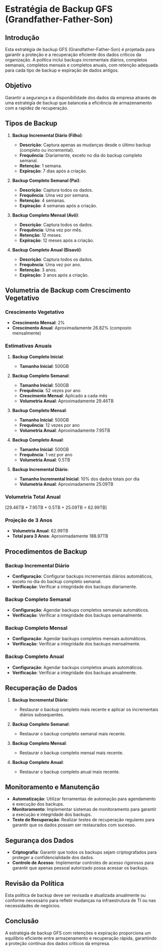 # Estratégia de Backup GFS (Grandfather-Father-Son)

## Introdução

Esta estratégia de backup GFS (Grandfather-Father-Son) é projetada para garantir a proteção e a recuperação eficiente dos dados críticos da organização. A política inclui backups incrementais diários, completos semanais, completos mensais e completos anuais, com retenção adequada para cada tipo de backup e expiração de dados antigos.

## Objetivo

Garantir a segurança e a disponibilidade dos dados da empresa através de uma estratégia de backup que balanceia a eficiência de armazenamento com a rapidez de recuperação.

## Tipos de Backup

1. **Backup Incremental Diário (Filho)**:
   - **Descrição**: Captura apenas as mudanças desde o último backup (completo ou incremental).
   - **Frequência**: Diariamente, exceto no dia do backup completo semanal.
   - **Retenção**: 1 semana.
   - **Expiração**: 7 dias após a criação.

2. **Backup Completo Semanal (Pai)**:
   - **Descrição**: Captura todos os dados.
   - **Frequência**: Uma vez por semana.
   - **Retenção**: 4 semanas.
   - **Expiração**: 4 semanas após a criação.

3. **Backup Completo Mensal (Avô)**:
   - **Descrição**: Captura todos os dados.
   - **Frequência**: Uma vez por mês.
   - **Retenção**: 12 meses.
   - **Expiração**: 12 meses após a criação.

4. **Backup Completo Anual (Bisavô)**:
   - **Descrição**: Captura todos os dados.
   - **Frequência**: Uma vez por ano.
   - **Retenção**: 3 anos.
   - **Expiração**: 3 anos após a criação.

## Volumetria de Backup com Crescimento Vegetativo

### Crescimento Vegetativo

- **Crescimento Mensal**: 2%
- **Crescimento Anual**: Aproximadamente 26.82% (composto mensalmente)

### Estimativas Anuais

1. **Backup Completo Inicial**: 
   - **Tamanho Inicial**: 500GB

2. **Backup Completo Semanal**:
   - **Tamanho Inicial**: 500GB
   - **Frequência**: 52 vezes por ano
   - **Crescimento Mensal**: Aplicado a cada mês
   - **Volumetria Anual**: Aproximadamente 29.46TB

3. **Backup Completo Mensal**:
   - **Tamanho Inicial**: 500GB
   - **Frequência**: 12 vezes por ano
   - **Volumetria Anual**: Aproximadamente 7.95TB

4. **Backup Completo Anual**:
   - **Tamanho Inicial**: 500GB
   - **Frequência**: 1 vez por ano
   - **Volumetria Anual**: 0.5TB

5. **Backup Incremental Diário**:
   - **Tamanho Incremental Inicial**: 10% dos dados totais por dia
   - **Volumetria Anual**: Aproximadamente 25.09TB

### Volumetria Total Anual

\[29.46TB + 7.95TB + 0.5TB + 25.09TB = 62.99TB\]

### Projeção de 3 Anos

- **Volumetria Anual**: 62.99TB
- **Total para 3 Anos**: Aproximadamente 188.97TB

## Procedimentos de Backup

### Backup Incremental Diário

- **Configuração**: Configurar backups incrementais diários automáticos, exceto no dia do backup completo semanal.
- **Verificação**: Verificar a integridade dos backups diariamente.

### Backup Completo Semanal

- **Configuração**: Agendar backups completos semanais automáticos.
- **Verificação**: Verificar a integridade dos backups semanalmente.

### Backup Completo Mensal

- **Configuração**: Agendar backups completos mensais automáticos.
- **Verificação**: Verificar a integridade dos backups mensalmente.

### Backup Completo Anual

- **Configuração**: Agendar backups completos anuais automáticos.
- **Verificação**: Verificar a integridade dos backups anualmente.

## Recuperação de Dados

1. **Backup Incremental Diário**:
   - Restaurar o backup completo mais recente e aplicar os incrementais diários subsequentes.

2. **Backup Completo Semanal**:
   - Restaurar o backup completo semanal mais recente.

3. **Backup Completo Mensal**:
   - Restaurar o backup completo mensal mais recente.

4. **Backup Completo Anual**:
   - Restaurar o backup completo anual mais recente.

## Monitoramento e Manutenção

- **Automatização**: Utilizar ferramentas de automação para agendamento e execução dos backups.
- **Monitoramento**: Implementar sistemas de monitoramento para garantir a execução e integridade dos backups.
- **Teste de Recuperação**: Realizar testes de recuperação regulares para garantir que os dados possam ser restaurados com sucesso.

## Segurança dos Dados

- **Criptografia**: Garantir que todos os backups sejam criptografados para proteger a confidencialidade dos dados.
- **Controle de Acesso**: Implementar controles de acesso rigorosos para garantir que apenas pessoal autorizado possa acessar os backups.

## Revisão da Política

Esta política de backup deve ser revisada e atualizada anualmente ou conforme necessário para refletir mudanças na infraestrutura de TI ou nas necessidades de negócios.

## Conclusão

A estratégia de backup GFS com retenções e expiração proporciona um equilíbrio eficiente entre armazenamento e recuperação rápida, garantindo a proteção contínua dos dados críticos da empresa.
